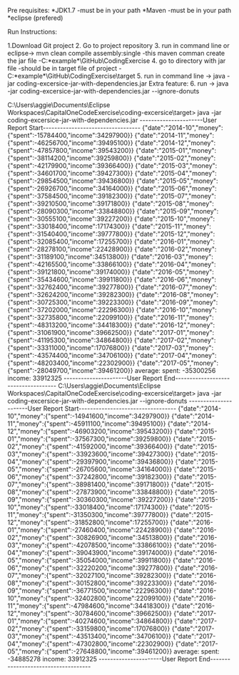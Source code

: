 Pre requisites:
 *JDK1.7
 -must be in your path
 *Maven
 -must be in your path
 *eclipse (prefered)

Run Instructions:

1.Download Git project
2. Go to project repository
3. run in command line or eclipse->  mvn clean compile assembly:single 
    -this maven comman create the jar file
    -C:\*example*\GitHub\CodingExercise
4. go to directory with jar file
  -should be in target file of project
  -C:\*example*\GitHub\CodingExercise\target
5. run in command line -> java -jar coding-excersice-jar-with-dependencies.jar
Extra feature: 
6. run -> java -jar coding-excersice-jar-with-dependencies.jar --ignore-donuts

C:\Users\aggie\Documents\Eclipse Workspaces\CapitalOneCodeExercise\coding-excersice\target> java -jar coding-excersice-jar-with-dependencies.jar
----------------------User Report Start----------------------------------
{"date":"2014-10","money":{"spent":-15784400,"income":34297900}}
{"date":"2014-11","money":{"spent":-46256700,"income":39495100}}
{"date":"2014-12","money":{"spent":-47857800,"income":39543200}}
{"date":"2015-01","money":{"spent":-38114200,"income":39259800}}
{"date":"2015-02","money":{"spent":-42179900,"income":39366400}}
{"date":"2015-03","money":{"spent":-34601700,"income":39427300}}
{"date":"2015-04","money":{"spent":-29854500,"income":39436800}}
{"date":"2015-05","money":{"spent":-26926700,"income":34164000}}
{"date":"2015-06","money":{"spent":-37584500,"income":39182300}}
{"date":"2015-07","money":{"spent":-39210500,"income":39171800}}
{"date":"2015-08","money":{"spent":-28090300,"income":33848800}}
{"date":"2015-09","money":{"spent":-30555100,"income":39227200}}
{"date":"2015-10","money":{"spent":-33018400,"income":17174300}}
{"date":"2015-11","money":{"spent":-31540400,"income":39777800}}
{"date":"2015-12","money":{"spent":-32085400,"income":17255700}}
{"date":"2016-01","money":{"spent":-28278100,"income":22428900}}
{"date":"2016-02","money":{"spent":-31189100,"income":34513800}}
{"date":"2016-03","money":{"spent":-42165500,"income":33866100}}
{"date":"2016-04","money":{"spent":-39121800,"income":39174000}}
{"date":"2016-05","money":{"spent":-35434600,"income":39911800}}
{"date":"2016-06","money":{"spent":-32762400,"income":39277800}}
{"date":"2016-07","money":{"spent":-32624200,"income":39282300}}
{"date":"2016-08","money":{"spent":-30725300,"income":39223300}}
{"date":"2016-09","money":{"spent":-37202000,"income":22296300}}
{"date":"2016-10","money":{"spent":-32735800,"income":22099100}}
{"date":"2016-11","money":{"spent":-48313200,"income":34418300}}
{"date":"2016-12","money":{"spent":-31061900,"income":39662500}}
{"date":"2017-01","money":{"spent":-41195300,"income":34864800}}
{"date":"2017-02","money":{"spent":-33311000,"income":17076800}}
{"date":"2017-03","money":{"spent":-43574400,"income":34706100}}
{"date":"2017-04","money":{"spent":-48203400,"income":22302900}}
{"date":"2017-05","money":{"spent":-28049700,"income":39461200}}
average: spent: -35300256 income: 33912325
----------------------User Report End------------------------------------
C:\Users\aggie\Documents\Eclipse Workspaces\CapitalOneCodeExercise\coding-excersice\target> java -jar coding-excersice-jar-with-dependencies.jar  --ignore-donuts
----------------------User Report Start----------------------------------
{"date":"2014-10","money":{"spent":-14941600,"income":34297900}}
{"date":"2014-11","money":{"spent":-45911100,"income":39495100}}
{"date":"2014-12","money":{"spent":-46903200,"income":39543200}}
{"date":"2015-01","money":{"spent":-37567300,"income":39259800}}
{"date":"2015-02","money":{"spent":-41592000,"income":39366400}}
{"date":"2015-03","money":{"spent":-33923600,"income":39427300}}
{"date":"2015-04","money":{"spent":-29397900,"income":39436800}}
{"date":"2015-05","money":{"spent":-26705600,"income":34164000}}
{"date":"2015-06","money":{"spent":-37242800,"income":39182300}}
{"date":"2015-07","money":{"spent":-38981400,"income":39171800}}
{"date":"2015-08","money":{"spent":-27873900,"income":33848800}}
{"date":"2015-09","money":{"spent":-30360300,"income":39227200}}
{"date":"2015-10","money":{"spent":-33018400,"income":17174300}}
{"date":"2015-11","money":{"spent":-31350300,"income":39777800}}
{"date":"2015-12","money":{"spent":-31852800,"income":17255700}}
{"date":"2016-01","money":{"spent":-27460400,"income":22428900}}
{"date":"2016-02","money":{"spent":-30826900,"income":34513800}}
{"date":"2016-03","money":{"spent":-42078500,"income":33866100}}
{"date":"2016-04","money":{"spent":-39043900,"income":39174000}}
{"date":"2016-05","money":{"spent":-35054000,"income":39911800}}
{"date":"2016-06","money":{"spent":-32220200,"income":39277800}}
{"date":"2016-07","money":{"spent":-32027100,"income":39282300}}
{"date":"2016-08","money":{"spent":-30152800,"income":39223300}}
{"date":"2016-09","money":{"spent":-36771500,"income":22296300}}
{"date":"2016-10","money":{"spent":-32402800,"income":22099100}}
{"date":"2016-11","money":{"spent":-47984600,"income":34418300}}
{"date":"2016-12","money":{"spent":-30784600,"income":39662500}}
{"date":"2017-01","money":{"spent":-40274600,"income":34864800}}
{"date":"2017-02","money":{"spent":-33159800,"income":17076800}}
{"date":"2017-03","money":{"spent":-43513400,"income":34706100}}
{"date":"2017-04","money":{"spent":-47302800,"income":22302900}}
{"date":"2017-05","money":{"spent":-27648800,"income":39461200}}
average: spent: -34885278 income: 33912325
----------------------User Report End------------------------------------
